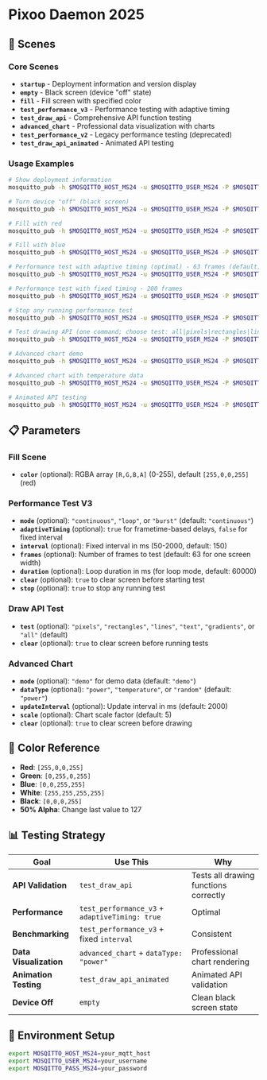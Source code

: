 # Pixoo Daemon 2025

## 🎯 Scenes

### Core Scenes

- **`startup`** - Deployment information and version display
- **`empty`** - Black screen (device "off" state)
- **`fill`** - Fill screen with specified color
- **`test_performance_v3`** - Performance testing with adaptive timing
- **`test_draw_api`** - Comprehensive API function testing
- **`advanced_chart`** - Professional data visualization with charts
- **`test_performance_v2`** - Legacy performance testing (deprecated)
- **`test_draw_api_animated`** - Animated API testing

### Usage Examples

```bash
# Show deployment information
mosquitto_pub -h $MOSQITTO_HOST_MS24 -u $MOSQITTO_USER_MS24 -P $MOSQITTO_PASS_MS24 -t "pixoo/192.168.1.159/state/upd" -m '{"scene":"startup"}'

# Turn device "off" (black screen)
mosquitto_pub -h $MOSQITTO_HOST_MS24 -u $MOSQITTO_USER_MS24 -P $MOSQITTO_PASS_MS24 -t "pixoo/192.168.1.159/state/upd" -m '{"scene":"empty"}'

# Fill with red
mosquitto_pub -h $MOSQITTO_HOST_MS24 -u $MOSQITTO_USER_MS24 -P $MOSQITTO_PASS_MS24 -t "pixoo/192.168.1.159/state/upd" -m '{"scene":"fill","color":[255,0,0,255]}'

# Fill with blue
mosquitto_pub -h $MOSQITTO_HOST_MS24 -u $MOSQITTO_USER_MS24 -P $MOSQITTO_PASS_MS24 -t "pixoo/192.168.1.159/state/upd" -m '{"scene":"fill","color":[0,0,255,255]}'

# Performance test with adaptive timing (optimal) - 63 frames (default)
mosquitto_pub -h $MOSQITTO_HOST_MS24 -u $MOSQITTO_USER_MS24 -P $MOSQITTO_PASS_MS24 -t "pixoo/192.168.1.159/state/upd" -m '{"scene":"test_performance_v3","adaptiveTiming":true}'

# Performance test with fixed timing - 200 frames
mosquitto_pub -h $MOSQITTO_HOST_MS24 -u $MOSQITTO_USER_MS24 -P $MOSQITTO_PASS_MS24 -t "pixoo/192.168.1.159/state/upd" -m '{"scene":"test_performance_v3","interval":200,"frames":200}'

# Stop any running performance test
mosquitto_pub -h $MOSQITTO_HOST_MS24 -u $MOSQITTO_USER_MS24 -P $MOSQITTO_PASS_MS24 -t "pixoo/192.168.1.159/state/upd" -m '{"scene":"test_performance_v3","stop":true}'

# Test drawing API (one command; choose test: all|pixels|rectangles|lines|text|gradients)
mosquitto_pub -h $MOSQITTO_HOST_MS24 -u $MOSQITTO_USER_MS24 -P $MOSQITTO_PASS_MS24 -t "pixoo/192.168.1.159/state/upd" -m '{"scene":"test_draw_api","test":"all"}'

# Advanced chart demo
mosquitto_pub -h $MOSQITTO_HOST_MS24 -u $MOSQITTO_USER_MS24 -P $MOSQITTO_PASS_MS24 -t "pixoo/192.168.1.159/state/upd" -m '{"scene":"advanced_chart","mode":"demo","dataType":"power","updateInterval":2000,"scale":5}'

# Advanced chart with temperature data
mosquitto_pub -h $MOSQITTO_HOST_MS24 -u $MOSQITTO_USER_MS24 -P $MOSQITTO_PASS_MS24 -t "pixoo/192.168.1.159/state/upd" -m '{"scene":"advanced_chart","mode":"demo","dataType":"temperature","updateInterval":2000,"scale":1}'

# Animated API testing
mosquitto_pub -h $MOSQITTO_HOST_MS24 -u $MOSQITTO_USER_MS24 -P $MOSQITTO_PASS_MS24 -t "pixoo/192.168.1.159/state/upd" -m '{"scene":"test_draw_api_animated"}'
```

## 📋 Parameters

### Fill Scene

- **`color`** (optional): RGBA array `[R,G,B,A]` (0-255), default
  `[255,0,0,255]` (red)

### Performance Test V3

- **`mode`** (optional): `"continuous"`, `"loop"`, or `"burst"` (default: `"continuous"`)
- **`adaptiveTiming`** (optional): `true` for frametime-based delays,
  `false` for fixed interval
- **`interval`** (optional): Fixed interval in ms (50-2000, default: 150)
- **`frames`** (optional): Number of frames to test (default: 63 for one screen width)
- **`duration`** (optional): Loop duration in ms (for loop mode, default: 60000)
- **`clear`** (optional): `true` to clear screen before starting test
- **`stop`** (optional): `true` to stop any running test

### Draw API Test

- **`test`** (optional): `"pixels"`, `"rectangles"`, `"lines"`, `"text"`, `"gradients"`,
  or `"all"` (default)
- **`clear`** (optional): `true` to clear screen before running tests

### Advanced Chart

- **`mode`** (optional): `"demo"` for demo data (default: `"demo"`)
- **`dataType`** (optional): `"power"`, `"temperature"`, or `"random"` (default: `"power"`)
- **`updateInterval`** (optional): Update interval in ms (default: 2000)
- **`scale`** (optional): Chart scale factor (default: 5)
- **`clear`** (optional): `true` to clear screen before drawing

## 🎨 Color Reference

- **Red**: `[255,0,0,255]`
- **Green**: `[0,255,0,255]`
- **Blue**: `[0,0,255,255]`
- **White**: `[255,255,255,255]`
- **Black**: `[0,0,0,255]`
- **50% Alpha**: Change last value to 127

## 📊 Testing Strategy

| **Goal**               | **Use This**                                   | **Why**                               |
| ---------------------- | ---------------------------------------------- | ------------------------------------- |
| **API Validation**     | `test_draw_api`                                | Tests all drawing functions correctly |
| **Performance**        | `test_performance_v3` + `adaptiveTiming: true` | Optimal                               |
| **Benchmarking**       | `test_performance_v3` + fixed `interval`       | Consistent                            |
| **Data Visualization** | `advanced_chart` + `dataType: "power"`         | Professional chart rendering          |
| **Animation Testing**  | `test_draw_api_animated`                       | Animated API validation               |
| **Device Off**         | `empty`                                        | Clean black screen state              |

## 🔧 Environment Setup

```bash
export MOSQITTO_HOST_MS24=your_mqtt_host
export MOSQITTO_USER_MS24=your_username
export MOSQITTO_PASS_MS24=your_password
```
